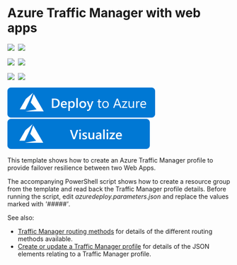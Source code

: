 # Azure Traffic Manager with web apps

<IMG SRC="https://azurequickstartsservice.blob.core.windows.net/badges/201-traffic-manager-webapp/PublicLastTestDate.svg" />&nbsp;
<IMG SRC="https://azurequickstartsservice.blob.core.windows.net/badges/201-traffic-manager-webapp/PublicDeployment.svg" />&nbsp;

<IMG SRC="https://azurequickstartsservice.blob.core.windows.net/badges/201-traffic-manager-webapp/FairfaxLastTestDate.svg" />&nbsp;
<IMG SRC="https://azurequickstartsservice.blob.core.windows.net/badges/201-traffic-manager-webapp/FairfaxDeployment.svg" />&nbsp;

<IMG SRC="https://azurequickstartsservice.blob.core.windows.net/badges/201-traffic-manager-webapp/BestPracticeResult.svg" />&nbsp;
<IMG SRC="https://azurequickstartsservice.blob.core.windows.net/badges/201-traffic-manager-webapp/CredScanResult.svg" />&nbsp;

<a href="https://portal.azure.com/#create/Microsoft.Template/uri/https%3A%2F%2Fraw.githubusercontent.com%2FAzure%2Fazure-quickstart-templates%2Fmaster%2F201-traffic-manager-webapp%2Fazuredeploy.json" target="_blank">
    <img src="https://raw.githubusercontent.com/Azure/azure-quickstart-templates/master/1-CONTRIBUTION-GUIDE/images/deploytoazure.svg?sanitize=true"/>
</a>
<a href="http://armviz.io/#/?load=https%3A%2F%2Fraw.githubusercontent.com%2FAzure%2Fazure-quickstart-templates%2Fmaster%2F201-traffic-manager-webapp%2Fazuredeploy.json" target="_blank">
    <img src="https://raw.githubusercontent.com/Azure/azure-quickstart-templates/master/1-CONTRIBUTION-GUIDE/images/visualizebutton.svg?sanitize=true"/>
</a>

This template shows how to create an Azure Traffic Manager profile to provide failover resilience between two Web Apps.

The accompanying PowerShell script shows how to create a resource group from the template and read back the Traffic Manager profile details.  Before running the script, edit *azuredeploy.parameters.json* and replace the values marked with *'#####'*.


See also:

- <a href="https://azure.microsoft.com/en-us/documentation/articles/traffic-manager-routing-methods/">Traffic Manager routing methods</a> for details of the different routing methods available.
- <a href="https://msdn.microsoft.com/en-us/library/azure/mt163581.aspx">Create or update a Traffic Manager profile</a> for details of the JSON elements relating to a Traffic Manager profile.



